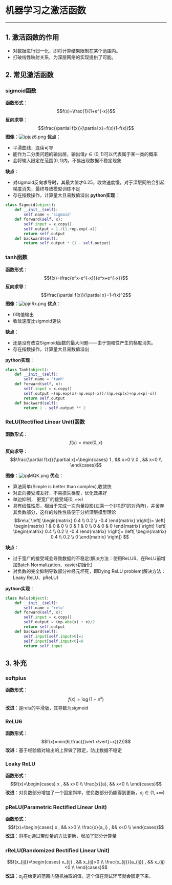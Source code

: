 # 机器学习之激活函数
---
## 1. 激活函数的作用
* 对数据进行归一化，即将计算结果限制在某个范围内。
* 打破线性映射关系，为深层网络的实现提供了可能。

## 2. 常见激活函数
### sigmoid函数
**函数形式**：$$f(x)=\frac{1}{1+e^{-x}}$$
**反向求导**：$$\frac{\partial f(x)}{\partial x}=f(x)(1-f(x))$$
**图像**：![ipjuz6.png](https://s1.ax1x.com/2018/09/05/ipjuz6.png)
**优点**：
* 平滑曲线，连续可导
* 能作为二分类问题的输出层，输出值$y\in (0,1)$可以代表属于某一类的概率
* 会将输入限定在范围$(0,1)$内，不易出现数据不稳定现象  

**缺点**：
* 对sigmoid反向求导时，其最大值才0.25，收敛速度慢，对于深层网络会引起梯度消失，最终导致模型训练不足
* 存在指数操作，计算量大且易数值溢出
**python实现**：
```python
class Sigmoid(object):
	def __init__(self):
		self.name = 'sigmoid'
	def forward(self, x):
		self.input = x.copy()
		self.output = 1./(1.+np.exp(-x))
		return self.output
	def backward(self):
		return self.output * (1 - self.output)
```

### tanh函数
**函数形式**：$$f(x)=\frac{e^x-e^{-x}}{e^x+e^{-x}}$$
**反向求导**：$$\frac{\partial f(x)}{\partial x}=1-f(x)^2$$ 
**图像**：![ipjnRx.png](https://s1.ax1x.com/2018/09/05/ipjnRx.png)
**优点**：
* 0均值输出
* 收敛速度比sigmoid更快

**缺点**：
* 还是没有改变Sigmoid函数的最大问题——由于饱和性产生的梯度消失。
* 存在指数操作，计算量大且易数值溢出

**python实现**：
```python
class Tanh(object):
	def __init__(self):
		self.name = 'tanh'
	def forward(self, x):
		self.input = x.copy()
		self.output =(np.exp(x)-np.exp(-x))/(np.exp(x)+np.exp(-x))
		return self.output
	def backward(self):
		return 1 - self.output ** 2
```


### ReLU(Rectified Linear Unit)函数
**函数形式**：$$f(x)=max(0,x)$$
**反向求导**：$$\frac{\partial f(x)}{\partial x}=\begin{cases} 
1 ,    && x>0 \\
0 ,    && x<0 \\
\end{cases}$$

**图像**：![ipjMQK.png](https://s1.ax1x.com/2018/09/05/ipjMQK.png)
**优点**：
* 算法简单(Simple is better than complex),收敛快
* 对正向接受域友好，不易损失梯度，优化效果好
* 单边抑制， 更宽广的接受域$(0,+\infty )$
* 具有线性性质，相当于完成一次向量投影(左乘一个非0即1的对角阵)，并舍弃其负数部分，这样的线性性质便于分析深层模型理论
$$relu(
 \left[
 \begin{matrix}
   0.4 \\
   0.2 \\
   -0.4
  \end{matrix}
  \right])=
 \left[
 \begin{matrix}
   1 & 0 & 0 \\
   0 & 1 & 0 \\
   0 & 0 & 0
  \end{matrix}
  \right]  \left[
 \begin{matrix}
   0.4 \\
   0.2 \\
   -0.4
  \end{matrix}
  \right]= \left[
 \begin{matrix}
   0.4 \\
   0.2 \\
   0
  \end{matrix}
  \right])
$$   

**缺点**：
* 过于宽广的接受域会导致数据的不稳定(解决方法：使用ReLU6、在ReLU前增加Batch Normalization、xavier初始化)
* 对负数的完全抑制导致部分神经元坏死，即Dying ReLU problem(解决方法：Leaky ReLU、pReLU)

**python实现**：
```python
class Relu(object):
	def __init__(self):
		self.name = 'relu'
	def forward(self, x):
		self.input = x.copy()
		self.output = (np.abs(x) + x)/2
		return self.output
	def backward(self):
		self.input[self.input>0]=1
		self.input[self.input<0]=0
		return self.input
```
## 3. 补充
### softplus
**函数形式**：
$$f(x)=\log (1+e^x)$$
**改进**：是relu的平滑版，其导数为sigmoid
### ReLU6
**函数形式**：$$f(x)=min(6,\frac{{\vert x\vert}+x}{2})$$
**改进**：基于经验值对输出的上界做了限定，防止数据不稳定

### Leaky ReLU
**函数形式**：$$f(x)=\begin{cases} 
x ,    && x>0 \\
\frac{x}{a},    && x<0 \\
\end{cases}$$
**改进**：对负数部分增加了一个固定斜率，使负数部分仍能得到更新，$a_i\in (1,+\infty)$

### pReLU(Parametric Rectified Linear Unit)
**函数形式**：$$f(x)=\begin{cases} 
x ,    && x>0 \\
\frac{x}{a_i} ,    && x<0 \\
\end{cases}$$
**改进**：斜率$a_i$通过带动量的方法更新，增加了部分计算量

### rReLU(Randomized Rectified Linear Unit)
$$f(x_{ij})=\begin{cases} 
x_{ij} ,    && x_{ij}>0 \\
\frac{x_{ij}}{a_{ij}} ,    && x_{ij}<0 \\
\end{cases}$$
**改进**：$a_{ij}$在给定的范围内随机抽取的值，这个值在测试环节就会固定下来。
